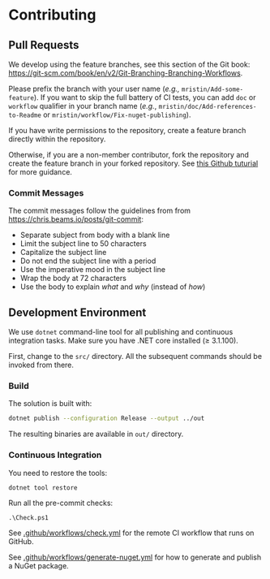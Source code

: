 # Contributing

## Pull Requests

We develop using the feature branches, see this section of the Git book:
https://git-scm.com/book/en/v2/Git-Branching-Branching-Workflows.

Please prefix the branch with your user name (*e.g.,* `mristin/Add-some-feature`). 
If you want to skip the full battery of CI tests, you can add `doc` or `workflow` 
qualifier in your branch name (*e.g.*, `mristin/doc/Add-references-to-Readme` or
`mristin/workflow/Fix-nuget-publishing`).

If you have write permissions to the repository,
create a feature branch directly within the repository.

Otherwise, if you are a non-member contributor, fork the repository and create
the feature branch in your forked repository. See [this Github tuturial](
https://help.github.com/en/github/collaborating-with-issues-and-pull-requests/creating-a-pull-request-from-a-fork
) for more guidance.

### Commit Messages

The commit messages follow the guidelines from
from https://chris.beams.io/posts/git-commit:
* Separate subject from body with a blank line
* Limit the subject line to 50 characters
* Capitalize the subject line
* Do not end the subject line with a period
* Use the imperative mood in the subject line
* Wrap the body at 72 characters
* Use the body to explain *what* and *why* (instead of *how*)

## Development Environment

We use `dotnet` command-line tool for all publishing and continuous integration
tasks. Make sure you have .NET core installed (≥ 3.1.100).

First, change to the `src/` directory. All the subsequent commands should be
invoked from there.

### Build

The solution is built with:

```bash
dotnet publish --configuration Release --output ../out
```

The resulting binaries are available in `out/` directory.

### Continuous Integration

You need to restore the tools:

```bash
dotnet tool restore
```

Run all the pre-commit checks:
```
.\Check.ps1
```

See [.github/workflows/check.yml](
.github/workflows/check.yml
) for the remote CI workflow that runs on GitHub.

See [.github/workflows/generate-nuget.yml](
.github/workflows/generate-nuget.yml
) for how to generate and publish a NuGet package.
